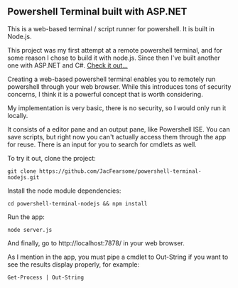 ## Powershell Terminal built with ASP.NET
This is a web-based terminal / script runner for powershell.  It is built in Node.js.

This project was my first attempt at a remote powershell terminal, and for some reason I chose to build it with node.js.  Since then I've built another one with ASP.NET and C#.  [Check it out...](https://github.com/JacFearsome/powershell-terminal-asp)

Creating a web-based powershell terminal enables you to remotely run powershell through your web browser.  While this introduces tons of security concerns, I think it is a powerful concept that is worth considering.

My implementation is very basic, there is no security, so I would only run it locally.

It consists of a editor pane and an output pane, like Powershell ISE.  You can save scripts, but right now you can't actually access them through the app for reuse.  There is an input for you to search for cmdlets as well.

To try it out, clone the project:

`git clone https://github.com/JacFearsome/powershell-terminal-nodejs.git`

Install the node module dependencies:
	
`cd powershell-terminal-nodejs && npm install`

Run the app:

`node server.js`

And finally, go to http://localhost:7878/ in your web browser.

As I mention in the app, you must pipe a cmdlet to Out-String if you want to see the results display properly, for example:

`Get-Process | Out-String`